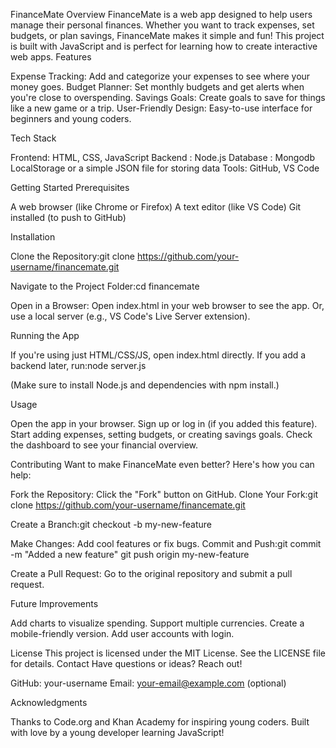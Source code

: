 FinanceMate
Overview
FinanceMate is a web app designed to help users manage their personal finances. Whether you want to track expenses, set budgets, or plan savings, FinanceMate makes it simple and fun! This project is built with JavaScript and is perfect for learning how to create interactive web apps.
Features

Expense Tracking: Add and categorize your expenses to see where your money goes.
Budget Planner: Set monthly budgets and get alerts when you're close to overspending.
Savings Goals: Create goals to save for things like a new game or a trip.
User-Friendly Design: Easy-to-use interface for beginners and young coders.

Tech Stack

Frontend: HTML, CSS, JavaScript
Backend : Node.js 
Database : Mongodb LocalStorage or a simple JSON file for storing data
Tools:  GitHub, VS Code

Getting Started
Prerequisites

A web browser (like Chrome or Firefox)
A text editor (like VS Code)
Git installed (to push to GitHub)

Installation

Clone the Repository:git clone https://github.com/your-username/financemate.git


Navigate to the Project Folder:cd financemate


Open in a Browser:
Open index.html in your web browser to see the app.
Or, use a local server (e.g., VS Code's Live Server extension).



Running the App

If you're using just HTML/CSS/JS, open index.html directly.
If you add a backend later, run:node server.js

(Make sure to install Node.js and dependencies with npm install.)

Usage

Open the app in your browser.
Sign up or log in (if you added this feature).
Start adding expenses, setting budgets, or creating savings goals.
Check the dashboard to see your financial overview.

Contributing
Want to make FinanceMate even better? Here's how you can help:

Fork the Repository: Click the "Fork" button on GitHub.
Clone Your Fork:git clone https://github.com/your-username/financemate.git


Create a Branch:git checkout -b my-new-feature


Make Changes: Add cool features or fix bugs.
Commit and Push:git commit -m "Added a new feature"
git push origin my-new-feature


Create a Pull Request: Go to the original repository and submit a pull request.

Future Improvements

Add charts to visualize spending.
Support multiple currencies.
Create a mobile-friendly version.
Add user accounts with login.

License
This project is licensed under the MIT License. See the LICENSE file for details.
Contact
Have questions or ideas? Reach out!

GitHub: your-username
Email: your-email@example.com (optional)

Acknowledgments

Thanks to Code.org and Khan Academy for inspiring young coders.
Built with love by a young developer learning JavaScript!

